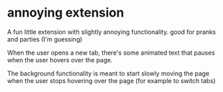 # annoying extension

A fun little extension with slightly annoying functionality. good for pranks and parties (I'm guessing)

When the user opens a new tab, there's some animated text that pauses when the user hovers over the page. 

The background functionality is meant to start slowly moving the page when the user stops hovering over the page (for example to switch tabs)